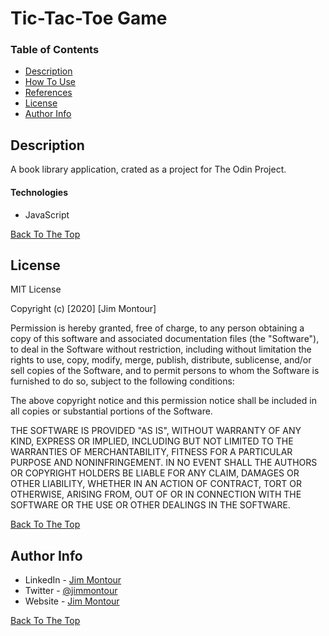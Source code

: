 # Tic-Tac-Toe Game

### Table of Contents

- [Description](#description)
- [How To Use](#how-to-use)
- [References](#references)
- [License](#license)
- [Author Info](#author-info)

## Description

A book library application, crated as a project for The Odin Project.

#### Technologies

- JavaScript

[Back To The Top](#read-me-template)

## License

MIT License

Copyright (c) [2020] [Jim Montour]

Permission is hereby granted, free of charge, to any person obtaining a copy
of this software and associated documentation files (the "Software"), to deal
in the Software without restriction, including without limitation the rights
to use, copy, modify, merge, publish, distribute, sublicense, and/or sell
copies of the Software, and to permit persons to whom the Software is
furnished to do so, subject to the following conditions:

The above copyright notice and this permission notice shall be included in all
copies or substantial portions of the Software.

THE SOFTWARE IS PROVIDED "AS IS", WITHOUT WARRANTY OF ANY KIND, EXPRESS OR
IMPLIED, INCLUDING BUT NOT LIMITED TO THE WARRANTIES OF MERCHANTABILITY,
FITNESS FOR A PARTICULAR PURPOSE AND NONINFRINGEMENT. IN NO EVENT SHALL THE
AUTHORS OR COPYRIGHT HOLDERS BE LIABLE FOR ANY CLAIM, DAMAGES OR OTHER
LIABILITY, WHETHER IN AN ACTION OF CONTRACT, TORT OR OTHERWISE, ARISING FROM,
OUT OF OR IN CONNECTION WITH THE SOFTWARE OR THE USE OR OTHER DEALINGS IN THE
SOFTWARE.

[Back To The Top](#read-me-template)

## Author Info

- LinkedIn - [Jim Montour](https://www.linkedin.com/in/jimmontour/)
- Twitter - [@jimmontour](https://twitter.com/jimmontour)
- Website - [Jim Montour](https://jimmontour.com)

[Back To The Top](#read-me-template)

